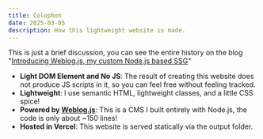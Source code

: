 ```yaml
---
title: Colophon
date: 2025-03-05
description: How this lightweight website is made.
---
```


This is just a brief discussion, you can see the entire history on the blog "[Introducing Weblog.js, my custom Node.js based SSG](/posts/introducing-weblogjs/)"

- **Light DOM Element and No JS**: The result of creating this website does not produce JS scripts in it, so you can feel free without feeling tracked.
- **Lightweight**: I use semantic HTML, lightweight classes, and a little CSS spice!
- **Powered by [Weblog.js](https://github.com/w3teal/weblog.js)**: This is a CMS I built entirely with Node.js, the code is only about ~150 lines!
- **Hosted in Vercel**: This website is served statically via the output folder.